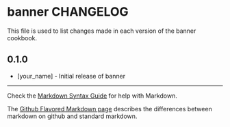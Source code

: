 # banner CHANGELOG

This file is used to list changes made in each version of the banner cookbook.

## 0.1.0
- [your_name] - Initial release of banner

- - -
Check the [Markdown Syntax Guide](http://daringfireball.net/projects/markdown/syntax) for help with Markdown.

The [Github Flavored Markdown page](http://github.github.com/github-flavored-markdown/) describes the differences between markdown on github and standard markdown.
